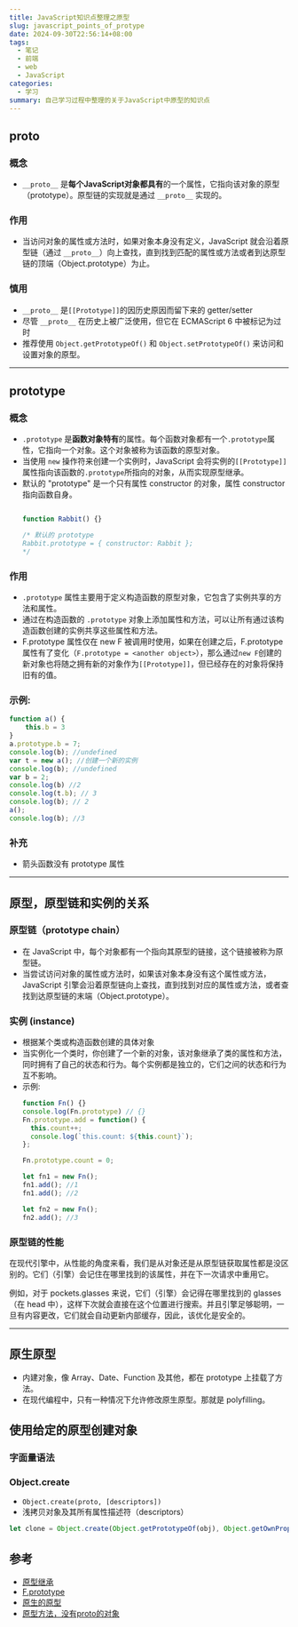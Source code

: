```yaml
---
title: JavaScript知识点整理之原型
slug: javascript_points_of_protype
date: 2024-09-30T22:56:14+08:00
tags:
  - 笔记
  - 前端
  - web
  - JavaScript
categories:
  - 学习
summary: 自己学习过程中整理的关于JavaScript中原型的知识点
--- 
```


## proto
### 概念
- `__proto__` 是**每个JavaScript对象都具有**的一个属性，它指向该对象的原型（prototype）。原型链的实现就是通过 `__proto__` 实现的。

### 作用
- 当访问对象的属性或方法时，如果对象本身没有定义，JavaScript 就会沿着原型链（通过 `__proto__`）向上查找，直到找到匹配的属性或方法或者到达原型链的顶端（Object.prototype）为止。

### 慎用
- `__proto__` 是`[[Prototype]]`的因历史原因而留下来的 getter/setter
- 尽管 `__proto__` 在历史上被广泛使用，但它在 ECMAScript 6 中被标记为过时
- 推荐使用 `Object.getPrototypeOf()` 和 `Object.setPrototypeOf()` 来访问和设置对象的原型。

---

## prototype
### 概念
- `.prototype` 是**函数对象特有**的属性。每个函数对象都有一个`.prototype`属性，它指向一个对象。这个对象被称为该函数的原型对象。
- 当使用 `new` 操作符来创建一个实例时，JavaScript 会将实例的`[[Prototype]]`属性指向该函数的`.prototype`所指向的对象，从而实现原型继承。
- 默认的 "prototype" 是一个只有属性 constructor 的对象，属性 constructor 指向函数自身。
  ```JavaScript
  
  function Rabbit() {}

  /* 默认的 prototype
  Rabbit.prototype = { constructor: Rabbit };
  */
  ```

### 作用
- `.prototype` 属性主要用于定义构造函数的原型对象，它包含了实例共享的方法和属性。
- 通过在构造函数的 `.prototype` 对象上添加属性和方法，可以让所有通过该构造函数创建的实例共享这些属性和方法。
- F.prototype 属性仅在 new F 被调用时使用，如果在创建之后，F.prototype 属性有了变化（`F.prototype = <another object>`），那么通过`new F`创建的新对象也将随之拥有新的对象作为`[[Prototype]]`，但已经存在的对象将保持旧有的值。

### 示例:
  ```JavaScript
  function a() {
      this.b = 3
  }
  a.prototype.b = 7;
  console.log(b); //undefined
  var t = new a(); //创建一个新的实例
  console.log(b); //undefined
  var b = 2;
  console.log(b) //2
  console.log(t.b); // 3
  console.log(b); // 2
  a();
  console.log(b); //3
  ```

### 补充
- 箭头函数没有 prototype 属性

---

## 原型，原型链和实例的关系
### 原型链（prototype chain）
- 在 JavaScript 中，每个对象都有一个指向其原型的链接，这个链接被称为原型链。
- 当尝试访问对象的属性或方法时，如果该对象本身没有这个属性或方法，JavaScript 引擎会沿着原型链向上查找，直到找到对应的属性或方法，或者查找到达原型链的末端（Object.prototype）。

### 实例 (instance)
- 根据某个类或构造函数创建的具体对象
- 当实例化一个类时，你创建了一个新的对象，该对象继承了类的属性和方法，同时拥有了自己的状态和行为。每个实例都是独立的，它们之间的状态和行为互不影响。
- 示例:
  ```JavaScript
  function Fn() {}
  console.log(Fn.prototype) // {}
  Fn.prototype.add = function() {
    this.count++;
    console.log(`this.count: ${this.count}`);
  };

  Fn.prototype.count = 0;

  let fn1 = new Fn();
  fn1.add(); //1
  fn1.add(); //2

  let fn2 = new Fn();
  fn2.add(); //3
  ```

### 原型链的性能
在现代引擎中，从性能的角度来看，我们是从对象还是从原型链获取属性都是没区别的。它们（引擎）会记住在哪里找到的该属性，并在下一次请求中重用它。

例如，对于 pockets.glasses 来说，它们（引擎）会记得在哪里找到的 glasses（在 head 中），这样下次就会直接在这个位置进行搜索。并且引擎足够聪明，一旦有内容更改，它们就会自动更新内部缓存，因此，该优化是安全的。

---

## 原生原型 
- 内建对象，像 Array、Date、Function 及其他，都在 prototype 上挂载了方法。
- 在现代编程中，只有一种情况下允许修改原生原型。那就是 polyfilling。

## 使用给定的原型创建对象
### 字面量语法

### Object.create
- `Object.create(proto, [descriptors])`
- 浅拷贝对象及其所有属性描述符（descriptors）
```JavaScript
let clone = Object.create(Object.getPrototypeOf(obj), Object.getOwnPropertyDescriptors(obj));
```

## 参考
- [原型继承](https://zh.javascript.info/prototype-inheritance )
- [F.prototype](https://zh.javascript.info/function-prototype )
- [原生的原型](https://zh.javascript.info/native-prototypes )
- [原型方法，没有proto的对象](https://zh.javascript.info/prototype-methods )
